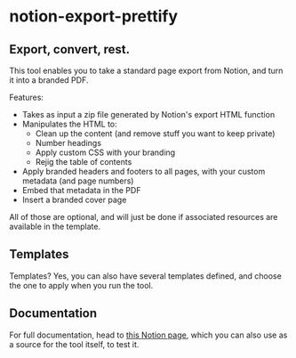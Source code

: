 # notion-export-prettify

## Export, convert, rest.

This tool enables you to take a standard page export from Notion, and turn it into a branded PDF.

Features:
- Takes as input a zip file generated by Notion's export HTML function
- Manipulates the HTML to:
    - Clean up the content (and remove stuff you want to keep private)
    - Number headings
    - Apply custom CSS with your branding
    - Rejig the table of contents
- Apply branded headers and footers to all pages, with your custom metadata (and page numbers)
- Embed that metadata in the PDF
- Insert a branded cover page

All of those are optional, and will just be done if associated resources are available in the template.

## Templates

Templates?  Yes, you can also have several templates defined, and choose the one to apply when you run the tool.

## Documentation

For full documentation, head to [this Notion page](https://fabrelambeau.notion.site/Notion-Export-Prettify-676b706adc09483dab72ebc89a1f210c), which you can also use as a source for the tool itself, to test it.

